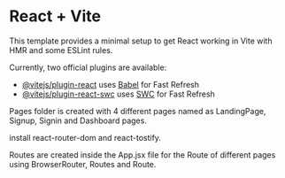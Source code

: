 # React + Vite

This template provides a minimal setup to get React working in Vite with HMR and some ESLint rules.

Currently, two official plugins are available:

- [@vitejs/plugin-react](https://github.com/vitejs/vite-plugin-react/blob/main/packages/plugin-react/README.md) uses [Babel](https://babeljs.io/) for Fast Refresh
- [@vitejs/plugin-react-swc](https://github.com/vitejs/vite-plugin-react-swc) uses [SWC](https://swc.rs/) for Fast Refresh

Pages folder is created with 4 different pages named as LandingPage, Signup, Signin and Dashboard pages.

install react-router-dom and react-tostify.

Routes are created inside the App.jsx file for the Route of different pages using BrowserRouter, Routes and Route.